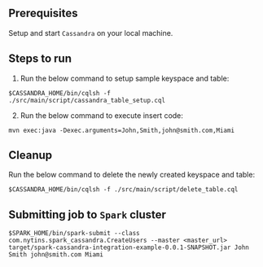 ## Prerequisites
Setup and start `Cassandra` on your local machine.
	
## Steps to run
1. Run the below command to setup sample keyspace and table:
```
$CASSANDRA_HOME/bin/cqlsh -f ./src/main/script/cassandra_table_setup.cql
```
2. Run the below command to execute insert code:
```
mvn exec:java -Dexec.arguments=John,Smith,john@smith.com,Miami
```
	
## Cleanup
Run the below command to delete the newly created keyspace and table:
```
$CASSANDRA_HOME/bin/cqlsh -f ./src/main/script/delete_table.cql
```

## Submitting job to `Spark` cluster
```
$SPARK_HOME/bin/spark-submit --class com.nytins.spark_cassandra.CreateUsers --master <master_url> target/spark-cassandra-integration-example-0.0.1-SNAPSHOT.jar John Smith john@smith.com Miami
```